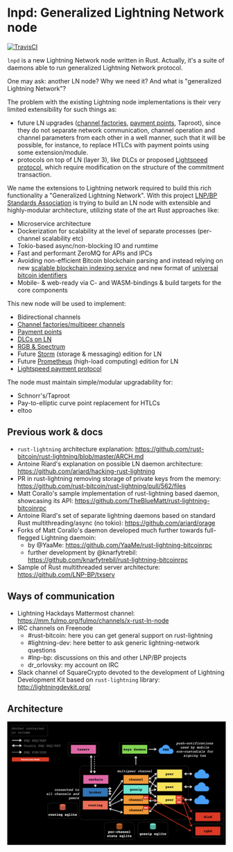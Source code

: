 # lnpd: Generalized Lightning Network node

[![TravisCI](https://api.travis-ci.com/LNP-BP/lnpd.svg?branch=master)](https://api.travis-ci.com/LNP-BP/lnpd)

`lnpd` is a new Lightning Network node written in Rust. Actually, it's a suite of daemons able to run generalized Lightning Network protocol.

One may ask: another LN node? Why we need it? And what is "generalized Lightning Network"?

The problem with the existing Lightning node implementations is their very limited extensibility for such things as:

* future LN upgrades ([channel factories](https://tik-old.ee.ethz.ch/file//a20a865ce40d40c8f942cf206a7cba96/Scalable_Funding_Of_Blockchain_Micropayment_Networks%20(1).pdf), [payment points](https://suredbits.com/payment-points-part-1/), Taproot), since they do not separate network communication, channel operation and channel parameters from each other in a well manner, such that it will be possible, for instance, to replace HTLCs with payment points using some extension/module.
* protocols on top of LN (layer 3), like DLCs or proposed [Lightspeed protocol](https://github.com/LNP-BP/lnpbps/issues/24), which require modification on the structure of the commitment transaction.

We name the extensions to Lightning network required to build this rich functionality a "Generalized Lightning Network". With this project [LNP/BP Standards Association](https://github.com/LNP-BP) is trying to build an LN node with extensible and highly-modular architecture, utilizing state of the art Rust approaches like:

* Microservice architecture
* Dockerization for scalability at the level of separate processes (per-channel scalability etc)
* Tokio-based async/non-blocking IO and rumtime
* Fast and performant ZeroMQ for APIs and IPCs
* Avoiding non-efficient Bitcoin blockchain parsing and instead relying on new [scalable blockchain indexing service](https://github.com/LNP-BP/txserv) and new format of [universal bitcoin identifiers](https://github.com/LNP-BP/lnpbps/blob/master/lnpbp-0005.md)
* Mobile- & web-ready via C- and WASM-bindings & build targets for the core components

This new node will be used to implement:

* Bidirectional channels
* [Channel factories/multipeer channels](https://tik-old.ee.ethz.ch/file//a20a865ce40d40c8f942cf206a7cba96/Scalable_Funding_Of_Blockchain_Micropayment_Networks%20(1).pdf)
* [Payment points](https://suredbits.com/payment-points-part-1/)
* [DLCs on LN](https://hackmd.io/@lpQxZaCeTG6OJZI3awxQPQ/LN-DLC)
* [RGB & Spectrum](https://github.com/rgb-org/spec)
* Future [Storm](https://github.com/storm-org/storm-spec) (storage & messaging) edition for LN
* Future [Prometheus](https://github.com/pandoracore/prometheus-spec/blob/master/prometheus.pdf) (high-load computing) edition for LN
* [Lightspeed payment protocol](https://github.com/LNP-BP/lnpbps/issues/24)

The node must maintain simple/modular upgradability for:

* Schnorr's/Taproot
* Pay-to-elliptic curve point replacement for HTLCs
* eltoo


## Previous work & docs

* `rust-lightning` architecture explanation: <https://github.com/rust-bitcoin/rust-lightning/blob/master/ARCH.md>
* Antoine Riard's explanation on possible LN daemon architecture: <https://github.com/ariard/hacking-rust-lightning>
* PR in rust-lightning removing storage of private keys from the memory: <https://github.com/rust-bitcoin/rust-lightning/pull/562/files>
* Matt Corallo's sample implementation of rust-lightning based daemon, showcasing its API: <https://github.com/TheBlueMatt/rust-lightning-bitcoinrpc>
* Antoine Riard's set of separate lightning daemons based on standard Rust multithreading/async (no tokio): <https://github.com/ariard/orage>
* Forks of Matt Corallo's daemon developed much further towards full-flegged Lightning daemoin:
    * by @YaaMe: <https://github.com/YaaMe/rust-lightning-bitcoinrpc>
    * further development by @knarfytrebil: <https://github.com/knarfytrebil/rust-lightning-bitcoinrpc>
* Sample of Rust multithreaded server architecture: <https://github.com/LNP-BP/txserv>


## Ways of communication

* Lightning Hackdays Mattermost channel: <https://mm.fulmo.org/fulmo/channels/x-rust-ln-node>
* IRC channels on Freenode
    * \#rust-bitcoin: here you can get general support on rust-lightning
    * \#lightning-dev: here better to ask generic lightning-network questions
    * \#lnp-bp: discussions on this and other LNP/BP projects
    * dr_orlovsky: my account on IRC
* Slack channel of SquareCrypto devoted to the development of Lightning Development Kit based on `rust-lightning` library: <http://lightningdevkit.org/>


## Architecture

![Architecture](doc/architecture.jpeg)
